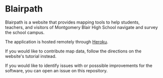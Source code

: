 # Blairpath

Blairpath is a website that provides mapping tools to help students, teachers, and visitors of Montgomery Blair High School navigate and survey the school campus.

The application is hosted remotely through [Heroku](heroku.com).

If you would like to contribute map data, follow the directions on the website's tutorial instead.

If you would like to identify issues with or posssible improvements for the software, you can open an issue on this repository.